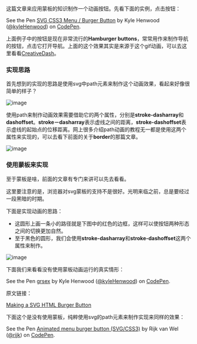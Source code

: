这篇文章来应用蒙板的知识制作一个动画按钮。先看下面的实例，点击按钮：

<p data-height="268" data-theme-id="0" data-slug-hash="Alayb" data-default-tab="result" class='codepen'>See the Pen <a href='https://codepen.io/kyleHenwood/pen/Alayb/'>SVG CSS3 Menu / Burger Button</a> by Kyle Henwood (<a href='http://codepen.io/kyleHenwood'>@kyleHenwood</a>) on <a href='http://codepen.io'>CodePen</a>.</p>
<script async src="//codepen.io/assets/embed/ei.js"></script>

上面例子中的按钮是现在非常流行的**Hamburger buttons**，常常用作来制作导航的按钮，点击它打开导航。上面的这个效果其实是来源于这个gif动画，可以去这里看看[CreativeDash](https://dribbble.com/shots/1623679-Open-Close?list=following&offset=2&page=3)。

### 实现思路

首先想到的实现的思路是使用svg中path元素来制作这个动画效果，看起来好像很简单的样子？

![image](https://raygun.io/blog/wp-content/uploads/2014/07/step-1.png)

使用path来制作动画效果需要借助它的两个属性，分别是**stroke-dasharray**和**dashoffset**。**stroke－dasharray**表示虚线之间的距离，**stroke-dashoffset**表示虚线的起始点的位移距离。网上很多介绍path动画的教程无一都是使用这两个属性来实现的，可以去看下前面的关于**border**的那篇文章。

![image](https://raygun.io/blog/wp-content/uploads/2014/07/path-description.png)

### 使用蒙板来实现

至于蒙板是啥，前面的文章有专门来讲可以先去看看。

这里要注意的是，浏览器对svg蒙板的支持不是很好。光明来临之前，总是要经过一段黑暗的时期。

下面是实现动画的思路：

* 这圆形上画一条小的路径就是下图中的红色的边框，这样可以使按钮两种形态之间的切换更加自然。
* 至于黑色的圆形，我们会使用**stroke-dasharray**和**stroke-dashoffset**这两个属性来制作。

![image](https://raygun.io/blog/wp-content/uploads/2014/07/step-2.png)

下面我们来看看没有使用蒙板动画运行的真实情形：

<p data-height="268" data-theme-id="0" data-slug-hash="grsex" data-default-tab="result" class='codepen'>See the Pen <a href='https://codepen.io/kyleHenwood/pen/grsex/'>grsex</a> by Kyle Henwood (<a href='http://codepen.io/kyleHenwood'>@kyleHenwood</a>) on <a href='http://codepen.io'>CodePen</a>.</p>
<script async src="//codepen.io/assets/embed/ei.js"></script>

原文链接：

[Making a SVG HTML Burger Button](https://raygun.io/blog/2014/07/making-svg-html-burger-button/)

下面这个是没有使用蒙板，纯粹使用svg的path元素来制作实现来同样的效果：

<p data-height="268" data-theme-id="0" data-slug-hash="Ltxov" data-default-tab="result" class='codepen'>See the Pen <a href='http://codepen.io/rijk/pen/Ltxov/'>Animated menu burger button (SVG/CSS3)</a> by Rijk van Wel (<a href='http://codepen.io/rijk'>@rijk</a>) on <a href='http://codepen.io'>CodePen</a>.</p>
<script async src="//codepen.io/assets/embed/ei.js"></script>